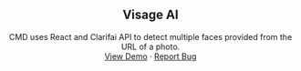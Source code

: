 <div align="center">

<h2 align="center">Visage AI</h2>
  <p align="center">
    CMD uses React and Clarifai API to detect multiple faces provided from the URL of a photo.
    <br />
    <a href="https://visage-ai.herokuapp.com/">View Demo</a>
    ·
    <a href="https://github.com/pixelRena/Clarifai-Model-Detection/issues">Report Bug</a>
  </p>
  
</div>
